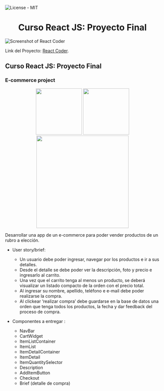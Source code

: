 ![License - MIT]([https://img.shields.io/github/license/dacelisl/React-CoderHouse.svg](https://github.com/Dacelisl/React-CoderHouse/blob/withFire/license))

<h1 align="center"> Curso React JS: Proyecto Final </h1>

![Screenshot of React Coder](https://github.com/Dacelisl/React-CoderHouse/blob/withFire/ReactCoder.gif)

Link del Proyecto: [React Coder](https://github.com/Dacelisl/React-CoderHouse/tree/withFire).

## Curso React JS: Proyecto Final 

### E-commerce project

<div align="center">
  <img src='https://upload.wikimedia.org/wikipedia/commons/thumb/4/47/React.svg/800px-React.svg.png' width='150px'/>
  <img src='https://upload.wikimedia.org/wikipedia/commons/thumb/d/d5/Tailwind_CSS_Logo.svg/900px-Tailwind_CSS_Logo.svg.png' width='150px'/>
  <img src='https://cdn.icon-icons.com/icons2/2699/PNG/512/firebase_logo_icon_168209.png' width='300px'/>
   </div>
   

Desarrollar una app de un e-commerce para poder vender productos de un rubro a elección.

* User story/brief:
    - Un usuario debe poder ingresar, navegar por los productos e ir a sus detalles.
    - Desde el detalle se debe poder ver la descripción, foto y precio e ingresarlo al
      carrito.
    - Una vez que el carrito tenga al menos un producto, se deberá visualizar un
      listado compacto de la orden con el precio total.
    - Al ingresar su nombre, apellido, teléfono e e-mail debe poder realizarse  la compra.
    - Al clickear ‘realizar compra’ debe guardarse en la base de datos una orden que
      tenga todos los productos, la fecha y dar feedback del proceso de compra.

* Componentes a entregar :
    - NavBar
    - CartWidget
    - ItemListContainer
    - ItemList
    - ItemDetailContainer
    - ItemDetail
    - ItemQuantitySelector
    - Description
    - AddItemButton
    - Checkout
    - Brief (detalle de compra)
